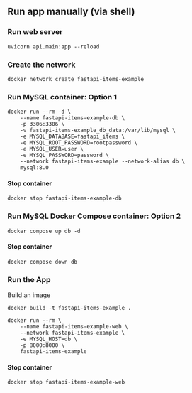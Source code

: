 
## Run app manually (via shell)
### Run web server
```shell
uvicorn api.main:app --reload
```

### Create the network
```
docker network create fastapi-items-example
```


### Run MySQL container: Option 1
```shell
docker run --rm -d \
    --name fastapi-items-example-db \
    -p 3306:3306 \
    -v fastapi-items-example_db_data:/var/lib/mysql \
    -e MYSQL_DATABASE=fastapi_items \
    -e MYSQL_ROOT_PASSWORD=rootpassword \
    -e MYSQL_USER=user \
    -e MYSQL_PASSWORD=password \
    --network fastapi-items-example --network-alias db \
    mysql:8.0 
```

#### Stop container
```shell
docker stop fastapi-items-example-db
```

### Run MySQL Docker Compose container: Option 2
```shell
docker compose up db -d
```

#### Stop container
```shell
docker compose down db
```

### Run the App
Build an image
```shell
docker build -t fastapi-items-example .
```

```shell
docker run --rm \
    --name fastapi-items-example-web \
    --network fastapi-items-example \
    -e MYSQL_HOST=db \
    -p 8000:8000 \
    fastapi-items-example
```

#### Stop container
```shell
docker stop fastapi-items-example-web
```